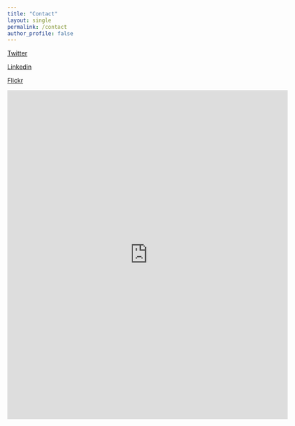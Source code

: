 ```yaml
---
title: "Contact"
layout: single
permalink: /contact
author_profile: false
---
```

<i class="fab fa-fw fa-twitter-square"></i> [Twitter](https://twitter.com/gfrison)

<i class="fab fa-fw fa-linkedin"></i> [Linkedin](https://linkedin.com/in/gfrison)

<i class="fab fa-fw fa-flickr"></i> [Flickr](https://www.flickr.com/photos/gfrison/)

<iframe src="https://docs.google.com/forms/d/e/1FAIpQLScBMuH8A3wg-mAXTFBcQ_9KaQ5b-1fJKA_GdrfoHm6za6By3A/viewform?embedded=true" width="640" height="750" frameborder="0" marginheight="0" marginwidth="0">Loading…</iframe>
